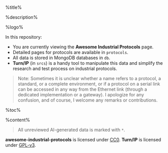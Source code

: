 %title%

%description%

%logo%

In this repository:
* You are currently viewing the **Awesome Industrial Protocols** page.
* Detailed pages for protocols are available in `protocols`.
* All data is stored in MongoDB databases in `db`.
* **Turn/IP** (in `srcs`) is a handy tool to manipulate this data and simplify
  the research and test process on industrial protocols.

> Note: Sometimes it is unclear whether a name refers to a protocol, a standard,
  or a complete environment, or if a protocol on a serial link can be accessed
  in any way from the Ethernet link (through a dedicated implementation or a
  gateway). I apologize for any confusion, and of course, I welcome any remarks
  or contributions.

%toc%

%content%

> All unreviewed AI-generated data is marked with `*`.

**awesome-industrial-protocols** is licensed under
[CC0](https://creativecommons.org/publicdomain/zero/1.0/). **Turn/IP** is
licensed under [GPL-v3](https://www.gnu.org/licenses/gpl-3.0.en.html).

